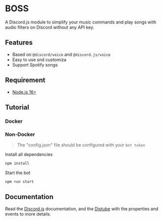 # BOSS
A Discord.js module to simplify your music commands and play songs with audio filters on Discord without any API key.

## Features
* Based on `@discord/voice` and `@discord.js/voice`
* Easy to use snd customiza
* Support Spotify songs

## Requirement
* [Node.js 16+](https://nodejs.org/en/download/)

## Tutorial
### Docker

### Non-Docker
> The "config.json" file should be configured with your `bot token`

Install all dependencies
```sh
npm install
```
Start the bot
```sh
npm run start
```

## Documentation
Read the [Discord.js](https://discord.js.org/) documentation, and the [Distube](https://distube.js.org/#/) with the properties and events to more details.